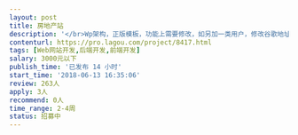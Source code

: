 ```yaml
---                
layout: post       
title: 房地产站           
description: '</br>Wp架构，正版模板，功能上需要修改，如另加一类用户，修改谷歌地址自动填充错误，添加微信微博整合，完善注册登陆，还有少量手机端css布局样式调整</br>要求熟悉wp, 有二次开发经验, 精通php.</br>'     
contenturl: https://pro.lagou.com/project/8417.html      
tags: [Web网站开发,后端开发,前端开发]            
salary: 3000元以下          
publish_time: '已发布 14 小时'         
start_time: '2018-06-13 16:35:06'           
review: 263人                   
apply: 3人                   
recommend: 0人                   
time_range: 2-4周              
status: 招募中                  
---                 
```

